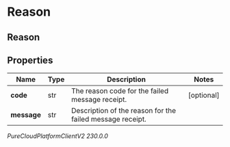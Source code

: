 # Reason

## Reason

## Properties

|Name | Type | Description | Notes|
|------------ | ------------- | ------------- | -------------|
| **code** | str | The reason code for the failed message receipt. | [optional] |
| **message** | str | Description of the reason for the failed message receipt. | |



_PureCloudPlatformClientV2 230.0.0_
